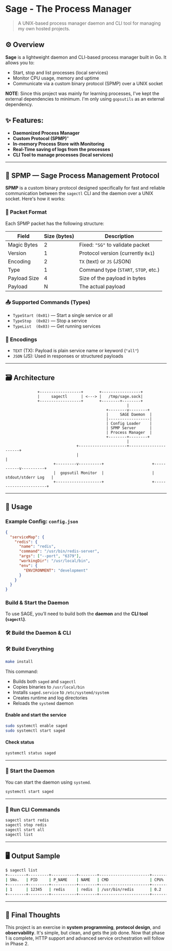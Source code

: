 # Sage - The Process Manager
> A UNIX-based process manager daemon and CLI tool for managing my own hosted projects.

## ⚙️ Overview

**Sage** is a lightweight daemon and CLI-based process manager built in Go. It allows you to:

- Start, stop and list processes (local services)
- Monitor CPU usage, memory and uptime
- Communicate via a custom binary protocol (SPMP) over a UNIX socket

**NOTE**: Since this project was mainly for learning processes, I've kept the external dependencies to minimum. I'm only using `gopsutils` as an external dependency.

## ✨ Features:
- **Daemonized Process Manager**
- **Custom Protocol (SPMP)**"
- **In-memory Process Store with Monitoring**
- **Real-Time saving of logs from the processes**
- **CLI Tool to manage processes (local services)**

---

## 📡 SPMP — Sage Process Management Protocol

**SPMP** is a custom binary protocol designed specifically for fast and reliable communication between the `sagectl` CLI and the daemon over a UNIX socket. Here's how it works:

### 🔧 Packet Format
Each SPMP packet has the following structure:

| Field          | Size (bytes) | Description                           |
|----------------|--------------|---------------------------------------|
| Magic Bytes    | 2            | Fixed: `"SG"` to validate packet      |
| Version        | 1            | Protocol version (currently `0x1`)    |
| Encoding       | 2            | `TX` (text) or `JS` (JSON)            |
| Type           | 1            | Command type (`START`, `STOP`, etc.)  |
| Payload Size   | 4            | Size of the payload in bytes          |
| Payload        | N            | The actual payload                    |

### 📤 Supported Commands (Types)

- `TypeStart (0x01)` — Start a single service or all
- `TypeStop  (0x02)` — Stop a service
- `TypeList  (0x03)` — Get running services

### 🧬 Encodings

- `TEXT` (TX): Payload is plain service name or keyword (`"all"`)
- `JSON` (JS): Used in responses or structured payloads

---

## 🗃️ Architecture
```
              +------------------+       +-----------------+
              |     sagectl      | <---> |   /tmp/sage.sock|
              +------------------+       +--------+--------+
                                                     |
                                            +--------v--------+
                                            |     SAGE Daemon  |
                                            |------------------|
                                            | Config Loader    |
                                            | SPMP Server      |
                                            | Process Manager  |
                                            +--------+--------+
                                                     |
                               +---------------------+----------------------+
                               |                                            |
                     +---------v----------+                     +-----------v----------+
                     |  gopsutil Monitor  |                     |   stdout/stderr Log   |
                     +--------------------+                     +-----------------------+
```

---

## 🚀 Usage

### Example Config: `config.json`
```json
{
  "serviceMap": {
    "redis": {
      "name": "redis",
      "command": "/usr/bin/redis-server",
      "args": ["--port", "6379"],
      "workingDir": "/usr/local/bin",
      "env": {
        "ENVIRONMENT": "development"
      }
    }
  }
}
```

### Build & Start the Daemon

To use SAGE, you’ll need to build both the **daemon** and the **CLI tool (`sagectl`)**.
### 🛠️ Build the Daemon & CLI

### 🛠️ Build Everything

```bash
make install
```
This command:
- Builds both `saged` and `sagectl`
- Copies binaries to `/usr/local/bin`
- Installs `saged.service` to `/etc/systemd/system`
- Creates runtime and log directories
- Reloads the `systemd` daemon

#### Enable and start the service
```bash
sudo systemctl enable saged
sudo systemctl start saged
```

#### Check status
```bash
systemctl status saged
```

---

### 🚀 Start the Daemon

You can start the daemon using `systemd`.

```bash
systemctl start saged
```

---

### 🧪 Run CLI Commands

```bash
sagectl start redis
sagectl stop redis
sagectl start all
sagectl list
```

---

## 🖥️ Output Sample

```bash
$ sagectl list
+--------+---------+-----------+--------+----------------------+---------+--------+
| SNo.   | PID     | P_NAME    | NAME   | CMD                  | CPU%    | MEM%   |
+--------+---------+-----------+--------+----------------------+---------+--------+
| 1      | 12345   | redis     | redis  | /usr/bin/redis       | 0.2     | 1.1    |
+--------+---------+-----------+--------+----------------------+---------+--------+
```

---

## 💬 Final Thoughts

This project is an exercise in **system programming**, **protocol design**, and **observability**. It's simple, but clean, and gets the job done.
Now that phase 1 is complete, HTTP support and advanced service orchestration will follow in Phase 2.
